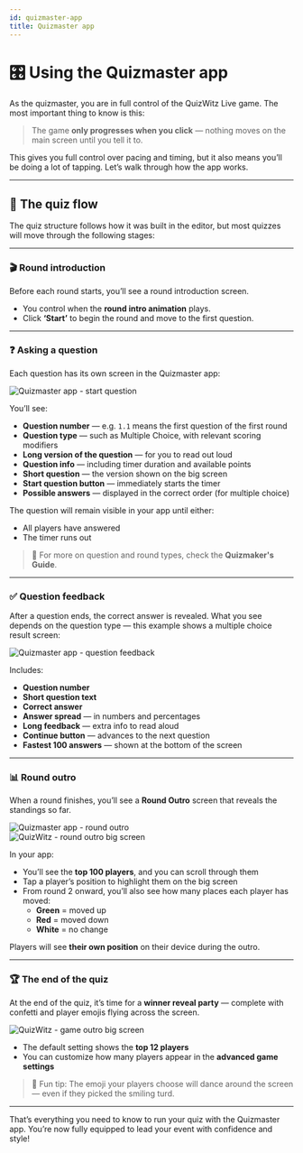 ```yaml
---
id: quizmaster-app
title: Quizmaster app
---
```


# 🎛️ Using the Quizmaster app

As the quizmaster, you are in full control of the QuizWitz Live game. The most important thing to know is this:

> The game **only progresses when you click** — nothing moves on the main screen until you tell it to.

This gives you full control over pacing and timing, but it also means you’ll be doing a lot of tapping. Let’s walk through how the app works.

---

## 🔁 The quiz flow

The quiz structure follows how it was built in the editor, but most quizzes will move through the following stages:

---

### 🎬 Round introduction

Before each round starts, you’ll see a round introduction screen.

- You control when the **round intro animation** plays.
- Click **‘Start’** to begin the round and move to the first question.

---

### ❓ Asking a question

Each question has its own screen in the Quizmaster app:

![Quizmaster app - start question](/images/quizmaster-app-start-question.png)

You’ll see:

- **Question number** — e.g. `1.1` means the first question of the first round
- **Question type** — such as Multiple Choice, with relevant scoring modifiers
- **Long version of the question** — for you to read out loud
- **Question info** — including timer duration and available points
- **Short question** — the version shown on the big screen
- **Start question button** — immediately starts the timer
- **Possible answers** — displayed in the correct order (for multiple choice)

The question will remain visible in your app until either:

- All players have answered
- The timer runs out

> 🔎 For more on question and round types, check the **Quizmaker's Guide**.

---

### ✅ Question feedback

After a question ends, the correct answer is revealed. What you see depends on the question type — this example shows a multiple choice result screen:

![Quizmaster app - question feedback](/images/quizmaster-app-question-feedback.png)

Includes:

- **Question number**
- **Short question text**
- **Correct answer**
- **Answer spread** — in numbers and percentages
- **Long feedback** — extra info to read aloud
- **Continue button** — advances to the next question
- **Fastest 100 answers** — shown at the bottom of the screen

---

### 📊 Round outro

When a round finishes, you’ll see a **Round Outro** screen that reveals the standings so far.

![Quizmaster app - round outro](/images/quizmaster-app-round-outro.png)\
![QuizWitz - round outro big screen](/images/round-outro.png)

In your app:

- You’ll see the **top 100 players**, and you can scroll through them
- Tap a player’s position to highlight them on the big screen
- From round 2 onward, you’ll also see how many places each player has moved:
    - **Green** = moved up
    - **Red** = moved down
    - **White** = no change

Players will see **their own position** on their device during the outro.

---

### 🏆 The end of the quiz

At the end of the quiz, it’s time for a **winner reveal party** — complete with confetti and player emojis flying across the screen.

![QuizWitz - game outro big screen](/images/game-outro.png)

- The default setting shows the **top 12 players**
- You can customize how many players appear in the **advanced game settings**

> 🎉 Fun tip: The emoji your players choose will dance around the screen — even if they picked the smiling turd.

---

That’s everything you need to know to run your quiz with the Quizmaster app. You’re now fully equipped to lead your event with confidence and style!
